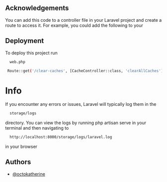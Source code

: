 
## Acknowledgements
 You can add this code to a controller file in your Laravel project and create a route to access it. For example, you could add the following to your  

## Deployment

To deploy this project run

```bash
  web.php 
```

```bash
 Route::get('/clear-caches', [CacheController::class, 'clearAllCaches']);

```
# Info
If you encounter any errors or issues, Laravel will typically log them in the 

```bash
  storage/logs 
```
directory. You can view the logs by running php artisan serve in your terminal and then navigating to 
```bash
  http://localhost:8000/storage/logs/laravel.log 
```
in your browser


## Authors

- [@octokatherine](https://www.github.com/imranniaz)

